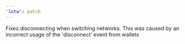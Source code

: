 ```yaml
---
'lotw': patch
---
```


Fixes disconnecting when switching networks. This was caused by an incorrect usage of the 'disconnect' event from wallets

